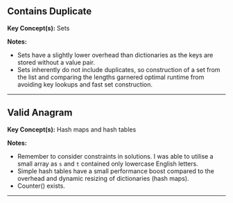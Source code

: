 ## Contains Duplicate

**Key Concept(s):** Sets

**Notes:**
- Sets have a slightly lower overhead than dictionaries as the keys are stored without a value pair.
- Sets inherently do not include duplicates, so construction of a set from the list and comparing the lengths garnered optimal runtime from avoiding key lookups and fast set construction.

---

## Valid Anagram

**Key Concept(s):** Hash maps and hash tables

**Notes:** 
- Remember to consider constraints in solutions. I was able to utilise a small array as `s` and `t` contained only lowercase English letters.
- Simple hash tables have a small performance boost compared to the overhead and dynamic resizing of dictionaries (hash maps).
- Counter() exists.

---
